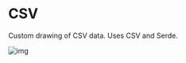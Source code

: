 # CSV

Custom drawing of CSV data. Uses CSV and Serde.

![img](https://github.com/fltk-rs/demos/blob/master/csv/assets/csv.gif)

